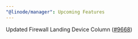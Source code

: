 ```yaml
---
"@linode/manager": Upcoming Features
---
```


Updated Firewall Landing Device Column  ([#9668](https://github.com/linode/manager/pull/9668))
